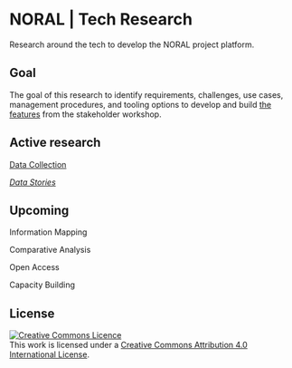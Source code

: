 # NORAL | Tech Research

Research around the tech to develop the NORAL project platform.


## Goal
The goal of this research to identify requirements, challenges, use cases, management procedures, and tooling options to develop and build [the features](https://app.mural.co/t/projectnoral3525/m/projectnoral3525/1624851833872/0db78ee8fd65733d01eff2f0ac63d22d5085662b) from the stakeholder workshop.


## Active research
[Data Collection](https://github.com/The-Data-for-Children-Collaborative/noral-tech-research/tree/main/datacollection)

*[Data Stories](https://github.com/The-Data-for-Children-Collaborative/noral-tech-research/tree/main/datastories)*

## Upcoming


Information Mapping

Comparative Analysis

Open Access

Capacity Building


## License

<a rel="license" href="http://creativecommons.org/licenses/by/4.0/"><img alt="Creative Commons Licence" style="border-width:0" src="https://i.creativecommons.org/l/by/4.0/88x31.png" /></a><br />This work is licensed under a <a rel="license" href="http://creativecommons.org/licenses/by/4.0/">Creative Commons Attribution 4.0 International License</a>.
